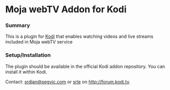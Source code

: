 Moja webTV Addon for Kodi
========================

### Summary ###
This is a plugin for [Kodi](http://kodi.tv) that enables watching videos and
live streams included in Moja webTV service

### Setup/Installation ###
The plugin should be available in the official Kodi addon repository. You can
install it within Kodi.

Contact: <srdjan@segvic.com> or [srle](http://forum.kodi.tv/member.php?u=151305) on <http://forum.kodi.tv>.
